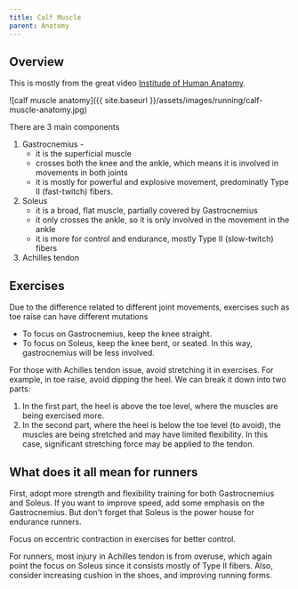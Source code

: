 ```yaml
---
title: Calf Muscle
parent: Anatomy
---
```


## Overview
This is mostly from the great video [Institude of Human Anatomy](https://youtu.be/e3frNSGiasg?si=glQl6nDN-dtxOpI2).

 ![calf muscle anatomy]({{ site.baseurl }}/assets/images/running/calf-muscle-anatomy.jpg)

 There are 3 main components

 1. Gastrocnemius - 
    * it is the superficial muscle
    * crosses both the knee and the ankle, which means it is involved in movements in both joints
    * it is mostly for powerful and explosive movement, predominatly Type II (fast-twitch) fibers.
 2. Soleus
    * it is a broad, flat muscle, partially covered by Gastrocnemius
    * it only crosses the ankle, so it is only involved in the movement in the ankle
    * it is more for control and endurance, mostly Type II (slow-twitch) fibers
 3. Achilles tendon


## Exercises

Due to the difference related to different joint movements, exercises such as toe raise can have different mutations

* To focus on Gastrocnemius, keep the knee straight.
* To focus on Soleus, keep the knee bent, or seated. In this way, gastrocnemius will be less involved.

For those with Achilles tendon issue, avoid stretching it in exercises. For example, in toe raise, avoid dipping the heel. We can break it down into two parts:
1. In the first part, the heel is above the toe level, where the muscles are being exercised more.
2. In the second part, where the heel is below the toe level (to avoid), the muscles are being stretched and may have limited flexibility. In this case, significant stretching force may be applied to the tendon.

## What does it all mean for runners

First, adopt more strength and flexibility training for both Gastrocnemius and Soleus. If you want to improve speed, add some emphasis on the Gastrocnemius. But don't forget that Soleus is the power house for endurance runners. 

Focus on eccentric contraction in exercises for better control.

For runners, most injury in Achilles tendon is from overuse, which again point the focus on Soleus since it consists mostly of Type II fibers.  Also, consider increasing cushion in the shoes, and improving running forms.